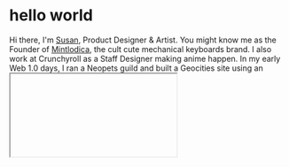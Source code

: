 # hello world

<p>
  Hi there, I'm <a href="https://bysusanlin.com">Susan</a>, Product Designer & Artist. You might know me as the Founder of  <a href="https://mintlodica.com">Mintlodica</a>, the cult cute mechanical keyboards brand. I also work at Crunchyroll as a Staff Designer making anime happen. In my early Web 1.0 days, I ran a Neopets guild and built a Geocities site using an <code><iframe></code> layout. This was the beginning of my love for the web.
</p>
<p>
  These days, I find joy in <a href="https://ko-fi.com/sonderingart/gallery">stained glass</a>. Find out on <a href="https://xoxo.zone/@sonder" rel="me">Mastodon</a> or <a href="https://bsky.app/profile/sondering.art">Bluesky</a>.
</p>

<hr>

<p align="center">
  <a href="https://mintlodica.com"><kbd>shop mechanical keyboards</kbd></a> ✵ <a href="https://bysusanlin.com"><kbd>visit my personal website</kbd></a>
</p>

<hr>

<img src="https://xoxo-media.sfo2.cdn.digitaloceanspaces.com/media_attachments/files/111/988/322/713/226/529/original/2fb22356944e7fc4.jpg" alt="Mechanical keyboard top down."/>

<img src="https://xoxo-media.sfo2.cdn.digitaloceanspaces.com/media_attachments/files/111/988/322/713/226/529/original/2fb22356944e7fc4.jpg" alt="Stained glass snake pieces."/>
